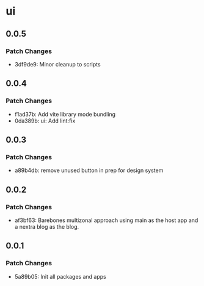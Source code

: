 # ui

## 0.0.5

### Patch Changes

- 3df9de9: Minor cleanup to scripts

## 0.0.4

### Patch Changes

- f1ad37b: Add vite library mode bundling
- 0da389b: ui: Add lint:fix

## 0.0.3

### Patch Changes

- a89b4db: remove unused button in prep for design system

## 0.0.2

### Patch Changes

- af3bf63: Barebones multizonal approach using main as the host app and a nextra blog as the blog.

## 0.0.1

### Patch Changes

- 5a89b05: Init all packages and apps
